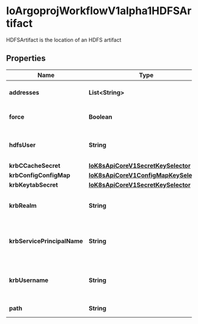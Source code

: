 

# IoArgoprojWorkflowV1alpha1HDFSArtifact

HDFSArtifact is the location of an HDFS artifact
## Properties

Name | Type | Description | Notes
------------ | ------------- | ------------- | -------------
**addresses** | **List&lt;String&gt;** | Addresses is accessible addresses of HDFS name nodes | 
**force** | **Boolean** | Force copies a file forcibly even if it exists (default: false) |  [optional]
**hdfsUser** | **String** | HDFSUser is the user to access HDFS file system. It is ignored if either ccache or keytab is used. |  [optional]
**krbCCacheSecret** | [**IoK8sApiCoreV1SecretKeySelector**](IoK8sApiCoreV1SecretKeySelector.md) |  |  [optional]
**krbConfigConfigMap** | [**IoK8sApiCoreV1ConfigMapKeySelector**](IoK8sApiCoreV1ConfigMapKeySelector.md) |  |  [optional]
**krbKeytabSecret** | [**IoK8sApiCoreV1SecretKeySelector**](IoK8sApiCoreV1SecretKeySelector.md) |  |  [optional]
**krbRealm** | **String** | KrbRealm is the Kerberos realm used with Kerberos keytab It must be set if keytab is used. |  [optional]
**krbServicePrincipalName** | **String** | KrbServicePrincipalName is the principal name of Kerberos service It must be set if either ccache or keytab is used. |  [optional]
**krbUsername** | **String** | KrbUsername is the Kerberos username used with Kerberos keytab It must be set if keytab is used. |  [optional]
**path** | **String** | Path is a file path in HDFS | 




